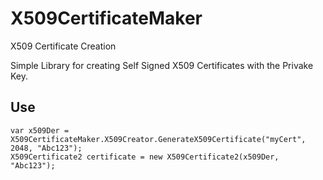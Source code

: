 
# X509CertificateMaker
X509 Certificate Creation

Simple Library for creating Self Signed X509 Certificates with the Privake Key. 

## Use

    var x509Der = X509CertificateMaker.X509Creator.GenerateX509Certificate("myCert", 2048, "Abc123");
    X509Certificate2 certificate = new X509Certificate2(x509Der, "Abc123");   

    